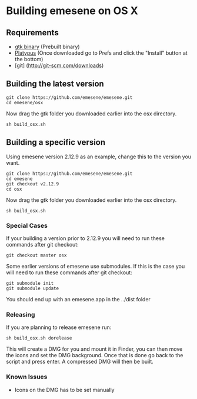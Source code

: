 # Building emesene on OS X

## Requirements

* [gtk binary](http://sidhosting.co.uk/downloads/get.php?id=gtk) (Prebuilt binary)
* [Platypus](http://sveinbjorn.org/files/software/platypus.zip) (Once downloaded go to Prefs and click the "Install" button at the bottom)
* [git] (http://git-scm.com/downloads)

## Building the latest version

```
git clone https://github.com/emesene/emesene.git
cd emesene/osx
```

Now drag the gtk folder you downloaded earlier into the osx directory.

```
sh build_osx.sh
```

## Building a specific version

Using emesene version 2.12.9 as an example, change this to the version you want.

```
git clone https://github.com/emesene/emesene.git
cd emesene
git checkout v2.12.9
cd osx
```

Now drag the gtk folder you downloaded earlier into the osx directory.

```
sh build_osx.sh
```

### Special Cases

If your building a version prior to 2.12.9 you will need to run these commands after git checkout:

```
git checkout master osx
```

Some earlier versions of emesene use submodules. If this is the case you will need to run these commands after git checkout:

```
git submodule init
git submodule update
```

You should end up with an emesene.app in the ../dist folder

### Releasing

If you are planning to release emesene run:

```
sh build_osx.sh dorelease
```

This will create a DMG for you and mount it in Finder, you can then move the icons and set the DMG background. Once that is done go back to the script and press enter. A compressed DMG will then be built.

### Known Issues

* Icons on the DMG has to be set manually
